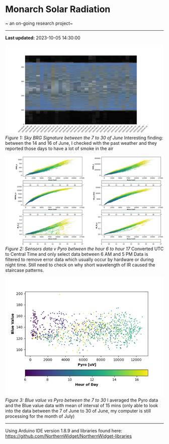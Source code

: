 # Monarch Solar Radiation
~ an on-going research project~

---
**Last updated:** 2023-10-05 14:30:00

![Sky BGR signature](skysignature.png)
*Figure 1: Sky BRG Signature between the 7 to 30 of June*
Interesting finding: between the 14 and 16 of June, I checked with the past weather and they reported those days to have a lot of smoke in the air

![Sensors data](hour9tohour17.png)
*Figure 2: Sensors data v Pyro between the hour 6 to hour 17*
Converted UTC to Central Time and only select data between 6 AM and 5 PM
Data is filtered to remove error data which usually occur by hardware or during night time. Still need to check on why short wavelength of IR caused the staircase patterns.

![Blue Value vs Pyros](blue_v_pyro_hour6_to_hour17.png)
*Figure 3: Blue value vs Pyro between the 7 to 30*
I averaged the Pyro data and the Blue value data with mean of interval of 15 mins (only able to look into the data between the 7 of June to 30 of June, my computer is still processing for the month of July)


---

Using Arduino IDE version 1.8.9 and libraries found here: https://github.com/NorthernWidget/NorthernWidget-libraries
